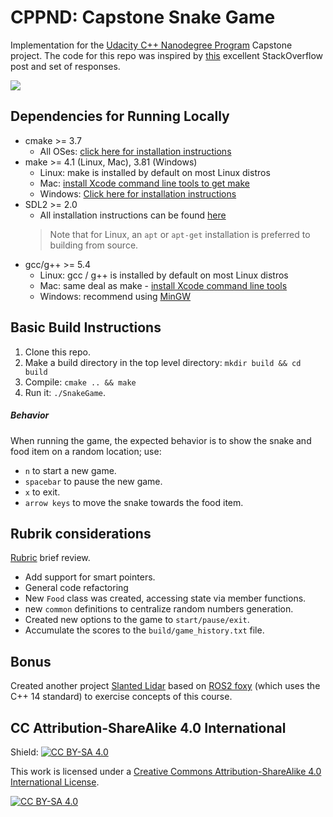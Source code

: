 # CPPND: Capstone Snake Game

Implementation for the [Udacity C++ Nanodegree Program](https://www.udacity.com/course/c-plus-plus-nanodegree--nd213) Capstone project. The code for this repo was inspired by [this](https://codereview.stackexchange.com/questions/212296/snake-game-in-c-with-sdl) excellent StackOverflow post and set of responses.

<img src="snake_game.gif"/>

## Dependencies for Running Locally
* cmake >= 3.7
  * All OSes: [click here for installation instructions](https://cmake.org/install/)
* make >= 4.1 (Linux, Mac), 3.81 (Windows)
  * Linux: make is installed by default on most Linux distros
  * Mac: [install Xcode command line tools to get make](https://developer.apple.com/xcode/features/)
  * Windows: [Click here for installation instructions](http://gnuwin32.sourceforge.net/packages/make.htm)
* SDL2 >= 2.0
  * All installation instructions can be found [here](https://wiki.libsdl.org/Installation)
  >Note that for Linux, an `apt` or `apt-get` installation is preferred to building from source. 
* gcc/g++ >= 5.4
  * Linux: gcc / g++ is installed by default on most Linux distros
  * Mac: same deal as make - [install Xcode command line tools](https://developer.apple.com/xcode/features/)
  * Windows: recommend using [MinGW](http://www.mingw.org/)

## Basic Build Instructions

1. Clone this repo.
2. Make a build directory in the top level directory: `mkdir build && cd build`
3. Compile: `cmake .. && make`
4. Run it: `./SnakeGame`.

##### Behavior

When running the game, the expected behavior is to show the snake and food item on a random location; use:

* `n` to start a new game.
* `spacebar` to pause the new game.
* `x` to exit.
* `arrow keys` to move the snake towards the food item.

## Rubrik considerations

[Rubric](https://review.udacity.com/#!/rubrics/2533/view) brief review.

* Add support for smart pointers.
* General code refactoring
 * New `Food` class was created, accessing state via member functions.
 * new `common` definitions to centralize random numbers generation.
* Created new options to the game to `start/pause/exit`.
* Accumulate the scores to the `build/game_history.txt` file.

## Bonus

Created another project [Slanted Lidar](https://github.com/ladrians/CppND-Capstone) based on [ROS2 foxy](https://docs.ros.org/en/foxy/Installation.html) (which uses the C++ 14 standard) to exercise concepts of this course.

## CC Attribution-ShareAlike 4.0 International


Shield: [![CC BY-SA 4.0][cc-by-sa-shield]][cc-by-sa]

This work is licensed under a
[Creative Commons Attribution-ShareAlike 4.0 International License][cc-by-sa].

[![CC BY-SA 4.0][cc-by-sa-image]][cc-by-sa]

[cc-by-sa]: http://creativecommons.org/licenses/by-sa/4.0/
[cc-by-sa-image]: https://licensebuttons.net/l/by-sa/4.0/88x31.png
[cc-by-sa-shield]: https://img.shields.io/badge/License-CC%20BY--SA%204.0-lightgrey.svg
